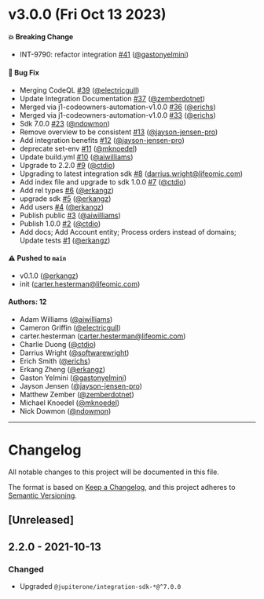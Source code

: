 # v3.0.0 (Fri Oct 13 2023)

#### 💥 Breaking Change

- INT-9790: refactor integration [#41](https://github.com/JupiterOne/graph-digicert/pull/41) ([@gastonyelmini](https://github.com/gastonyelmini))

#### 🐛 Bug Fix

- Merging CodeQL [#39](https://github.com/JupiterOne/graph-digicert/pull/39) ([@electricgull](https://github.com/electricgull))
- Update Integration Documentation [#37](https://github.com/JupiterOne/graph-digicert/pull/37) ([@zemberdotnet](https://github.com/zemberdotnet))
- Merged via j1-codeowners-automation-v1.0.0 [#36](https://github.com/JupiterOne/graph-digicert/pull/36) ([@erichs](https://github.com/erichs))
- Merged via j1-codeowners-automation-v1.0.0 [#33](https://github.com/JupiterOne/graph-digicert/pull/33) ([@erichs](https://github.com/erichs))
- Sdk 7.0.0 [#23](https://github.com/JupiterOne/graph-digicert/pull/23) ([@ndowmon](https://github.com/ndowmon))
- Remove overview to be consistent [#13](https://github.com/JupiterOne/graph-digicert/pull/13) ([@jayson-jensen-pro](https://github.com/jayson-jensen-pro))
- Add integration benefits [#12](https://github.com/JupiterOne/graph-digicert/pull/12) ([@jayson-jensen-pro](https://github.com/jayson-jensen-pro))
- deprecate set-env [#11](https://github.com/JupiterOne/graph-digicert/pull/11) ([@mknoedel](https://github.com/mknoedel))
- Update build.yml [#10](https://github.com/JupiterOne/graph-digicert/pull/10) ([@aiwilliams](https://github.com/aiwilliams))
- Upgrade to 2.2.0 [#9](https://github.com/JupiterOne/graph-digicert/pull/9) ([@ctdio](https://github.com/ctdio))
- Upgrading to latest integration sdk [#8](https://github.com/JupiterOne/graph-digicert/pull/8) (darrius.wright@lifeomic.com)
- Add index file and upgrade to sdk 1.0.0 [#7](https://github.com/JupiterOne/graph-digicert/pull/7) ([@ctdio](https://github.com/ctdio))
- Add rel types [#6](https://github.com/JupiterOne/graph-digicert/pull/6) ([@erkangz](https://github.com/erkangz))
- upgrade sdk [#5](https://github.com/JupiterOne/graph-digicert/pull/5) ([@erkangz](https://github.com/erkangz))
- Add users [#4](https://github.com/JupiterOne/graph-digicert/pull/4) ([@erkangz](https://github.com/erkangz))
- Publish public [#3](https://github.com/JupiterOne/graph-digicert/pull/3) ([@aiwilliams](https://github.com/aiwilliams))
- Publish 1.0.0 [#2](https://github.com/JupiterOne/graph-digicert/pull/2) ([@ctdio](https://github.com/ctdio))
- Add docs; Add Account entity; Process orders instead of domains; Update tests [#1](https://github.com/JupiterOne/graph-digicert/pull/1) ([@erkangz](https://github.com/erkangz))

#### ⚠️ Pushed to `main`

- v0.1.0 ([@erkangz](https://github.com/erkangz))
- init (carter.hesterman@lifeomic.com)

#### Authors: 12

- Adam Williams ([@aiwilliams](https://github.com/aiwilliams))
- Cameron Griffin ([@electricgull](https://github.com/electricgull))
- carter.hesterman (carter.hesterman@lifeomic.com)
- Charlie Duong ([@ctdio](https://github.com/ctdio))
- Darrius Wright ([@softwarewright](https://github.com/softwarewright))
- Erich Smith ([@erichs](https://github.com/erichs))
- Erkang Zheng ([@erkangz](https://github.com/erkangz))
- Gaston Yelmini ([@gastonyelmini](https://github.com/gastonyelmini))
- Jayson Jensen ([@jayson-jensen-pro](https://github.com/jayson-jensen-pro))
- Matthew Zember ([@zemberdotnet](https://github.com/zemberdotnet))
- Michael Knoedel ([@mknoedel](https://github.com/mknoedel))
- Nick Dowmon ([@ndowmon](https://github.com/ndowmon))

---

# Changelog

All notable changes to this project will be documented in this file.

The format is based on [Keep a Changelog](https://keepachangelog.com/en/1.0.0/),
and this project adheres to
[Semantic Versioning](https://semver.org/spec/v2.0.0.html).

## [Unreleased]

## 2.2.0 - 2021-10-13

### Changed

- Upgraded `@jupiterone/integration-sdk-*@^7.0.0`
